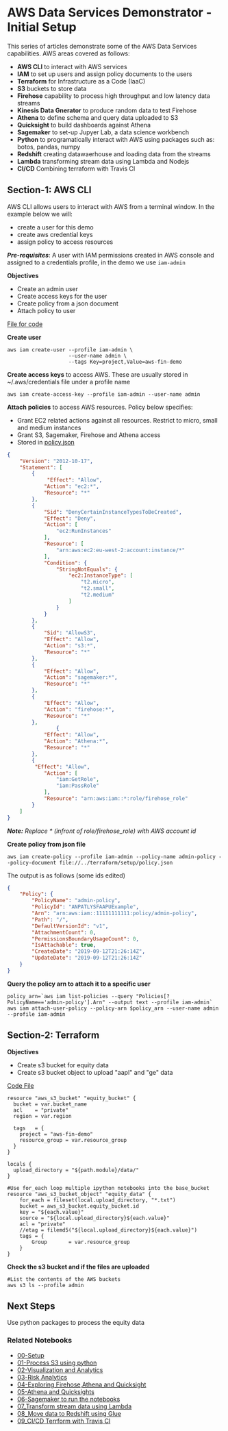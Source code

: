 # AWS Data Services Demonstrator - Initial Setup

This series of articles demonstrate some of the AWS Data Services capabilities. AWS areas covered as follows:
* **AWS CLI** to interact with AWS services
* **IAM** to set up users and assign policy documents to the users
* **Terraform** for Infrastructure as a Code (IaaC)
* **S3** buckets to store data
* **Firehose** capability to process high throughput and low latency data streams
* **Kinesis Data Gnerator** to produce random data to test Firehose
* **Athena** to define schema and query data uploaded to S3
* **Quicksight** to build dashboards against Athena
* **Sagemaker** to set-up Jupyer Lab, a data science workbench
* **Python** to programatically interact with AWS using packages such as: botos, pandas, numpy
* **Redshift** creating datawaerhouse and loading data from the streams
* **Lambda** transforming stream data using Lambda and Nodejs
* **CI/CD** Combining terraform with Travis CI

## Section-1: AWS CLI

AWS CLI allows users to interact with AWS from a terminal window. In the example below we will:
* create a user for this demo
* create aws credential keys 
* assign policy to access resources

_**Pre-requisites**_: A user with IAM permissions created in AWS console and assigned to a credentials profile, in the demo we use `iam-admin`

**Objectives**
* Create an admin user
* Create access keys for the user
* Create policy from a json document
* Attach policy to user

[File for code](../terraform/setup/create_users.sh)

**Create user**
```console
aws iam create-user --profile iam-admin \
                    --user-name admin \
                    --tags Key=project,Value=aws-fin-demo 
```

**Create access keys** to access AWS. These are usually stored in ~/.aws/credentials file under a profile name

```console
aws iam create-access-key --profile iam-admin --user-name admin
```

**Attach policies** to access AWS resources. Policy below specifies:

* Grant EC2 related actions against all resources. Restrict to micro, small and medium instances
* Grant S3, Sagemaker, Firehose and Athena access
* Stored in [policy.json](/terraform/setup/policy.json)

```json 
{
    "Version": "2012-10-17",
    "Statement": [
        {
             "Effect": "Allow",
            "Action": "ec2:*",
            "Resource": "*"
        },
        {
            "Sid": "DenyCertainInstanceTypesToBeCreated",
            "Effect": "Deny",
            "Action": [
                "ec2:RunInstances"
            ],
            "Resource": [
                "arn:aws:ec2:eu-west-2:account:instance/*"
            ],
            "Condition": {
                "StringNotEquals": {
                    "ec2:InstanceType": [
                        "t2.micro",
                        "t2.small",
                        "t2.medium"
                    ]
                }
            }
        },
        {
            "Sid": "AllowS3",
            "Effect": "Allow",
            "Action": "s3:*",
            "Resource": "*"
        },
        {
            "Effect": "Allow",
            "Action": "sagemaker:*",
            "Resource": "*"
        },
        {
            "Effect": "Allow",
            "Action": "firehose:*",
            "Resource": "*"
        },
                {
            "Effect": "Allow",
            "Action": "Athena:*",
            "Resource": "*"
        },
        {
         "Effect": "Allow",
            "Action": [
                "iam:GetRole",
                "iam:PassRole"
            ],
            "Resource": "arn:aws:iam::*:role/firehose_role"
        }
    ]
}
```
_**Note:** Replace * (infront of role/firehose_role) with AWS account id_

**Create policy from json file**

```console
aws iam create-policy --profile iam-admin --policy-name admin-policy --policy-document file://../terraform/setup/policy.json
```

The output is as follows (some ids edited)

```json
{
    "Policy": {
        "PolicyName": "admin-policy",
        "PolicyId": "ANPATLYSFAAPUExample",
        "Arn": "arn:aws:iam::11111111111:policy/admin-policy",
        "Path": "/",
        "DefaultVersionId": "v1",
        "AttachmentCount": 0,
        "PermissionsBoundaryUsageCount": 0,
        "IsAttachable": true,
        "CreateDate": "2019-09-12T21:26:14Z",
        "UpdateDate": "2019-09-12T21:26:14Z"
    }
}
```

**Query the policy arn to attach it to a specific user**
```console
policy_arn=`aws iam list-policies --query "Policies[?PolicyName=='admin-policy'].Arn" --output text --profile iam-admin` 
aws iam attach-user-policy --policy-arn $policy_arn --user-name admin --profile iam-admin
```

## Section-2: Terraform

**Objectives**
* Create s3 bucket for equity data
* Create s3 bucket object to upload "aapl" and "ge" data

[Code File](/terraform/setup/main.tf)

```
resource "aws_s3_bucket" "equity_bucket" {
  bucket = var.bucket_name
  acl    = "private"
  region = var.region

  tags   = {
    project = "aws-fin-demo"
    resource_group = var.resource_group
  }
}

locals {
  upload_directory = "${path.module}/data/"
}

#Use for_each loop multiple ipython notebooks into the base_bucket
resource "aws_s3_bucket_object" "equity_data" {
    for_each = fileset(local.upload_directory, "*.txt")
    bucket = aws_s3_bucket.equity_bucket.id
    key = "${each.value}"
    source = "${local.upload_directory}${each.value}"
    acl = "private"
    //etag = filemd5("${local.upload_directory}${each.value}")
    tags = {
        Group       = var.resource_group
    }
}
```

**Check the s3 bucket and if the files are uploaded**
```console
#List the contents of the AWS buckets
aws s3 ls --profile admin
```
## Next Steps

Use python packages to process the equity data

### Related Notebooks
* [00-Setup](/markdown/setup.md) 
* [01-Process S3 using python](https://nbviewer.jupyter.org/github/satishrsdg/aws-finance-analytics-demo/blob/master/jupyter-lab/process_s3_files.ipynb?flush_cache=true)
* [02-Visualization and Analytics](https://nbviewer.jupyter.org/github/satishrsdg/aws-finance-analytics-demo/blob/master/jupyter-lab/visualization_and_analytics.ipynb?flush_cache=true)
* [03-Risk Analytics](https://nbviewer.jupyter.org/github/satishrsdg/aws-finance-analytics-demo/blob/master/jupyter-lab/risk_analytics.ipynb?flush_cache=true)
* [04-Exploring Firehose,Athena and Quicksight](https://nbviewer.jupyter.org/github/satishrsdg/aws-finance-analytics-demo/blob/master/jupyter-lab/exploring_kinesis_firehose.ipynb?flush_cache=true)
* [05-Athena and Quicksights](https://nbviewer.jupyter.org/github/satishrsdg/aws-finance-analytics-demo/blob/master/jupyter-lab/athena_quicksight.ipynb?flush_cache=true)
* [06-Sagemaker to run the notebooks](https://nbviewer.jupyter.org/github/satishrsdg/aws-finance-analytics-demo/blob/master/jupyter-lab/sagemaker_jupyterlab.ipynb?flush_cache=true)
* [07_Transform stream data using Lambda](https://nbviewer.jupyter.org/github/satishrsdg/aws-finance-analytics-demo/blob/master/jupyter-lab/transform_lambda.ipynb?flush_cache=true)
* [08_Move data to Redshift using Glue](https://nbviewer.jupyter.org/github/satishrsdg/aws-finance-analytics-demo/blob/master/jupyter-lab/glue_redshift.ipynb?flush_cache=true)
* [09_CI/CD Terrform with Travis CI](https://nbviewer.jupyter.org/github/satishrsdg/aws-finance-analytics-demo/blob/master/jupyter-lab/integrating_terraform_travisci.ipynb?flush_cache=true)

